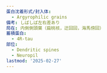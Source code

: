 ```yaml
---
蛋白沈着形式/封入体:
  - Argyrophilic grains
備考: しばしば左右差あり
局在: 内側側頭葉（扁桃核，迂回回，海馬傍回）
蓄積蛋白:
  - 4R-tau
部位:
  - Dendritic spines
  - Neuropil
lastmod: '2025-02-27'
---
```


